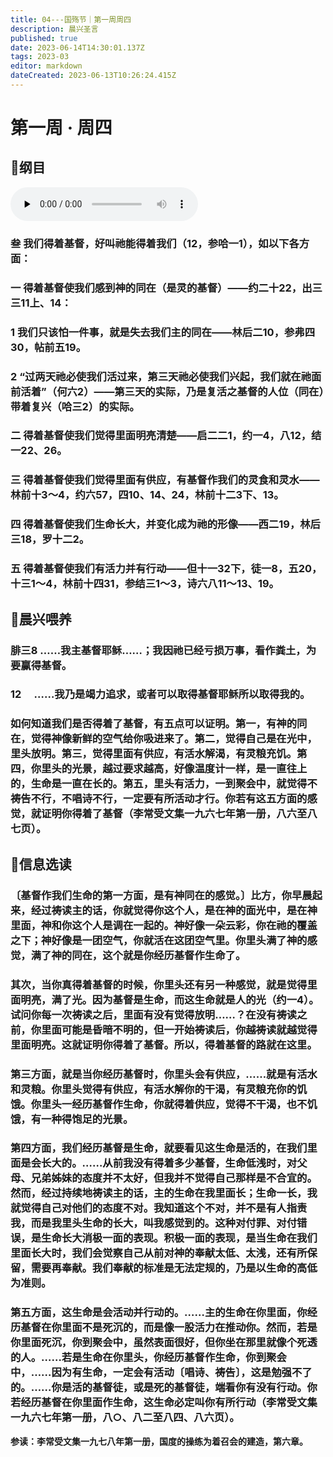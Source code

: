 ```yaml
---
title: 04---国殇节｜第一周周四
description: 晨兴圣言
published: true
date: 2023-06-14T14:30:01.137Z
tags: 2023-03
editor: markdown
dateCreated: 2023-06-13T10:26:24.415Z
---
```


# 第一周 · 周四
## 📖纲目
<audio id="audio" controls="" preload="none">
      <source id="mp3" src="/2023-03/week1/week1day1.mp3">
</audio>

### 叁	我们得着基督，好叫祂能得着我们（12，参哈一1），如以下各方面：

### 一	得着基督使我们感到神的同在（是灵的基督）——约二十22，出三三11上、14：

### 1	我们只该怕一件事，就是失去我们主的同在——林后二10，参弗四30，帖前五19。

### 2	“过两天祂必使我们活过来，第三天祂必使我们兴起，我们就在祂面前活着”（何六2）——第三天的实际，乃是复活之基督的人位（同在）带着复兴（哈三2）的实际。

### 二	得着基督使我们觉得里面明亮清楚——启二二1，约一4，八12，结一22、26。

### 三	得着基督使我们觉得里面有供应，有基督作我们的灵食和灵水——林前十3～4，约六57，四10、14、24，林前十二3下、13。

### 四	得着基督使我们生命长大，并变化成为祂的形像——西二19，林后三18，罗十二2。

### 五	得着基督使我们有活力并有行动——但十一32下，徒一8，五20，十三1～4，林前十四31，参结三1～3，诗六八11～13、19。

## 📖晨兴喂养

### 腓三8 ……我主基督耶稣……；我因祂已经亏损万事，看作粪土，为要赢得基督。

### 12　 ……我乃是竭力追求，或者可以取得基督耶稣所以取得我的。

### 如何知道我们是否得着了基督，有五点可以证明。第一，有神的同在，觉得神像新鲜的空气给你吸进来了。第二，觉得自己是在光中，里头放明。第三，觉得里面有供应，有活水解渴，有灵粮充饥。第四，你里头的光景，越过要求越高，好像温度计一样，是一直往上的，生命是一直在长的。第五，里头有活力，一到聚会中，就觉得不祷告不行，不唱诗不行，一定要有所活动才行。你若有这五方面的感觉，就证明你得着了基督（李常受文集一九六七年第一册，八六至八七页）。

## 📖信息选读

### 〔基督作我们生命的第一方面，是有神同在的感觉。〕比方，你早晨起来，经过祷读主的话，你就觉得你这个人，是在神的面光中，是在神里面，神和你这个人是调在一起的。神好像一朵云彩，你在祂的覆盖之下；神好像是一团空气，你就活在这团空气里。你里头满了神的感觉，满了神的同在，这个就是你经历基督作生命了。

### 其次，当你真得着基督的时候，你里头还有另一种感觉，就是觉得里面明亮，满了光。因为基督是生命，而这生命就是人的光（约一4）。试问你每一次祷读之后，里面有没有觉得放明……？在没有祷读之前，你里面可能是昏暗不明的，但一开始祷读后，你越祷读就越觉得里面明亮。这就证明你得着了基督。所以，得着基督的路就在这里。

### 第三方面，就是当你经历基督时，你里头会有供应，……就是有活水和灵粮。你里头觉得有供应，有活水解你的干渴，有灵粮充你的饥饿。你里头一经历基督作生命，你就得着供应，觉得不干渴，也不饥饿，有一种得饱足的光景。

### 第四方面，我们经历基督是生命，就要看见这生命是活的，在我们里面是会长大的。……从前我没有得着多少基督，生命低浅时，对父母、兄弟姊妹的态度并不太好，但我并不觉得自己那样是不合宜的。然而，经过持续地祷读主的话，主的生命在我里面长；生命一长，我就觉得自己对他们的态度不对。我知道这个不对，并不是有人指责我，而是我里头生命的长大，叫我感觉到的。这种对付罪、对付错误，是生命长大消极一面的表现。积极一面的表现，是当生命在我们里面长大时，我们会觉察自己从前对神的奉献太低、太浅，还有所保留，需要再奉献。我们奉献的标准是无法定规的，乃是以生命的高低为准则。

### 第五方面，这生命是会活动并行动的。……主的生命在你里面，你经历基督在你里面不是死沉的，而是像一股活力在推动你。然而，若是你里面死沉，你到聚会中，虽然表面很好，但你坐在那里就像个死透的人。……若是生命在你里头，你经历基督作生命，你到聚会中，……因为有生命，一定会有活动〔唱诗、祷告〕，这是勉强不了的。……你是活的基督徒，或是死的基督徒，端看你有没有行动。你若经历基督在你里面作生命，这生命必定叫你有所行动（李常受文集一九六七年第一册，八○、八二至八四、八六页）。

**参读：李常受文集一九七八年第一册，国度的操练为着召会的建造，第六章。**
<!-- Google tag (gtag.js) -->
<script async src="https://www.googletagmanager.com/gtag/js?id=G-1P8709Z16T"></script>
<script>
  window.dataLayer = window.dataLayer || [];
  function gtag(){dataLayer.push(arguments);}
  gtag('js', new Date());

  gtag('config', 'G-1P8709Z16T');
</script>